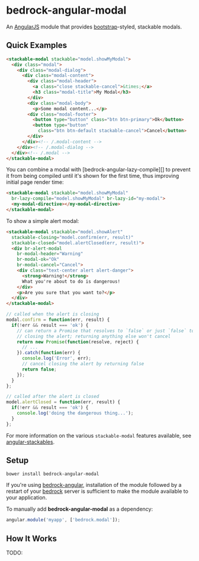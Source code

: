 # bedrock-angular-modal

An [AngularJS][] module that provides [bootstrap][]-styled, stackable modals.

## Quick Examples

```html
<stackable-modal stackable="model.showMyModal">
  <div class="modal">
    <div class="modal-dialog">
      <div class="modal-content">
        <div class="modal-header">
          <a class="close stackable-cancel">&times;</a>
          <h3 class="modal-title">My Modal</h3>
        </div>
        <div class="modal-body">
          <p>Some modal content...</p>
        <div class="modal-footer">
          <button type="button" class="btn btn-primary">Ok</button>
          <button type="button"
            class="btn btn-default stackable-cancel">Cancel</button>
        </div>
      </div><!-- /.modal-content -->
    </div><!-- /.modal-dialog -->
  </div><!-- /.modal -->
</stackable-modal>
```

You can combine a modal with [bedrock-angular-lazy-compile][] to prevent it
from being compiled until it's shown for the first time, thus improving
initial page render time:

```html
<stackable-modal stackable="model.showMyModal"
  br-lazy-compile="model.showMyModal" br-lazy-id="my-modal">
  <my-modal-directive></my-modal-directive>
</stackable-modal>
```

To show a simple alert modal:

```html
<stackable-modal stackable="model.showAlert"
  stackable-closing="model.confirm(err, result)"
  stackable-closed="model.alertClosed(err, result)">
  <div br-alert-modal
    br-modal-header="Warning"
    br-modal-ok="Ok"
    br-modal-cancel="Cancel">
    <div class="text-center alert alert-danger">
      <strong>Warning!</strong>
      What you're about to do is dangerous!
    </div>
    <p>Are you sure that you want to?</p>
  </div>
</stackable-modal>
```

```js
// called when the alert is closing
modal.confirm = function(err, result) {
  if(!err && result === 'ok') {
    // can return a Promise that resolves to `false` or just `false` to cancel
    // closing the alert; returning anything else won't cancel
    return new Promise(function(resolve, reject) {
      // ...
    }).catch(function(err) {
      console.log('Error', err);
      // cancel closing the alert by returning false
      return false;
    });
  }
};

// called after the alert is closed
model.alertClosed = function(err, result) {
  if(!err && result === 'ok') {
    console.log('doing the dangerous thing...');
  }
};
```

For more information on the various `stackable-modal` features available,
see [angular-stackables][].

## Setup

```
bower install bedrock-angular-modal
```

If you're using [bedrock-angular][], installation of the module followed by
a restart of your [bedrock][] server is sufficient to make the module
available to your application.

To manually add **bedrock-angular-modal** as a dependency:

```js
angular.module('myapp', ['bedrock.modal']);
```

## How It Works

TODO:


[angular-stackables]: https://github.com/digitalbazaar/angular-stackables
[bedrock]: https://github.com/digitalbazaar/bedrock
[bedrock-angular]: https://github.com/digitalbazaar/bedrock-angular
[bootstrap]: http://getbootstrap.com/
[bower]: http://bower.io/
[AngularJS]: https://github.com/angular/angular.js
